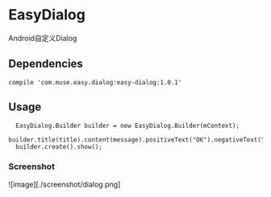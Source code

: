 # EasyDialog
Android自定义Dialog

## Dependencies
```
compile 'com.muse.easy.dialog:easy-dialog:1.0.1'
```

## Usage
```
  EasyDialog.Builder builder = new EasyDialog.Builder(mContext);
  builder.title(title).content(message).positiveText("OK").negativeText("CANCEL");
  builder.create().show();
```				
### Screenshot
![image][./screenshot/dialog.png]